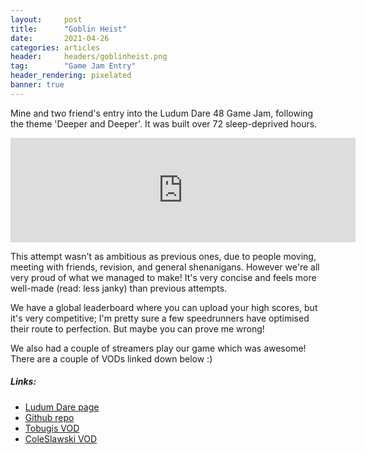 ```yaml
---
layout:     post
title:      "Goblin Heist"
date:       2021-04-26
categories: articles
header:     headers/goblinheist.png
tag:        "Game Jam Entry"
header_rendering: pixelated
banner: true
---
```


Mine and two friend's entry into the Ludum Dare 48 Game Jam, following the theme 'Deeper and Deeper'. It was built over 72 sleep-deprived hours.

<iframe src="https://itch.io/embed/1013038" height="167" width="552" frameborder="0"><a href="https://mxbi.itch.io/goblinheist">Goblin Heist</a></iframe>

This attempt wasn't as ambitious as previous ones, due to people moving, meeting with friends, revision, and general shenanigans. However we're all very proud of what we managed to make! It's very concise and feels more well-made (read: less janky) than previous attempts.

We have a global leaderboard where you can upload your high scores, but it's very competitive; I'm pretty sure a few speedrunners have optimised their route to perfection. But maybe you can prove me wrong!

We also had a couple of streamers play our game which was awesome! There are a couple of VODs linked down below :)

##### Links:

- <a href="https://ldjam.com/events/ludum-dare/48/goblin-heist">Ludum Dare page</a>
- <a href="https://github.com/benmandrew/GoblinHeist">Github repo</a>
- <a href="https://www.youtube.com/watch?v=aC3sZsRjx5g&t=665s">Tobugis VOD</a>
- <a href="https://www.twitch.tv/videos/1007626304?t=00h48m29s">ColeSlawski VOD</a>

